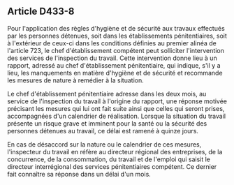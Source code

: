 Article D433-8
----
Pour l'application des règles d'hygiène et de sécurité aux travaux effectués par
les personnes détenues, soit dans les établissements pénitentiaires, soit à
l'extérieur de ceux-ci dans les conditions définies au premier alinéa de
l'article 723, le chef d'établissement compétent peut solliciter l'intervention
des services de l'inspection du travail. Cette intervention donne lieu à un
rapport, adressé au chef d'établissement pénitentiaire, qui indique, s'il y a
lieu, les manquements en matière d'hygiène et de sécurité et recommande les
mesures de nature à remédier à la situation.

Le chef d'établissement pénitentiaire adresse dans les deux mois, au service de
l'inspection du travail à l'origine du rapport, une réponse motivée précisant
les mesures qui lui ont fait suite ainsi que celles qui seront prises,
accompagnées d'un calendrier de réalisation. Lorsque la situation du travail
présente un risque grave et imminent pour la santé ou la sécurité des personnes
détenues au travail, ce délai est ramené à quinze jours.

En cas de désaccord sur la nature ou le calendrier de ces mesures, l'inspecteur
du travail en réfère au directeur régional des entreprises, de la concurrence,
de la consommation, du travail et de l'emploi qui saisit le directeur
interrégional des services pénitentiaires compétent. Ce dernier fait connaître
sa réponse dans un délai d'un mois.
